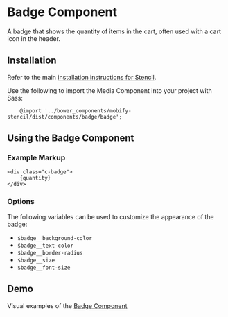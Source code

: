 # Badge Component

A badge that shows the quantity of items in the cart, often used with a cart icon in the header.


## Installation

Refer to the main [installation instructions for Stencil](https://github.com/mobify/stencil#installation).

Use the following to import the Media Component into your project with Sass:

```
    @import '../bower_components/mobify-stencil/dist/components/badge/badge';
```

## Using the Badge Component

### Example Markup

```
<div class="c-badge">
    {quantity}
</div>
```

### Options

The following variables can be used to customize the appearance of the badge:

* `$badge__background-color`
* `$badge__text-color`
* `$badge__border-radius`
* `$badge__size`
* `$badge__font-size`


## Demo

Visual examples of the [Badge Component](https://mobify.github.io/stencil/visual/components/badge/index.html)
